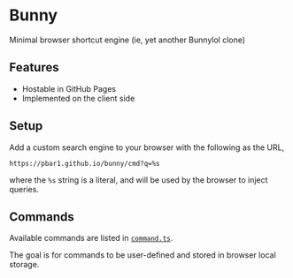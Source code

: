 # Bunny

Minimal browser shortcut engine (ie, yet another Bunnylol clone)

## Features

- Hostable in GitHub Pages
- Implemented on the client side

## Setup

Add a custom search engine to your browser with the following as the URL,

```
https://pbar1.github.io/bunny/cmd?q=%s
```

where the `%s` string is a literal, and will be used by the browser to inject
queries.

## Commands

Available commands are listed in [`command.ts`](/src/data/command.ts).

The goal is for commands to be user-defined and stored in browser local
storage.
